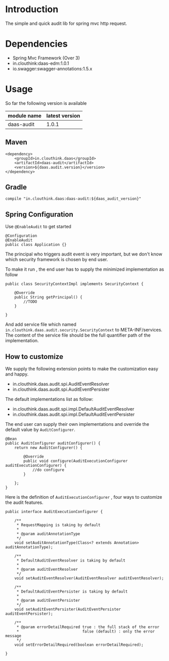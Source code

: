 # Introduction

The simple and quick audit lib for spring mvc http request.

# Dependencies

* Spring Mvc Framework (Over 3)
* in.clouthink:daas-edm:1.0.1 
* io.swagger:swagger-annotations:1.5.x 

# Usage

So far the following version is available 

module name | latest version
------|------
daas-audit |1.0.1

## Maven

    <dependency>
        <groupId>in.clouthink.daas</groupId>
        <artifactId>daas-audit</artifactId>
        <version>${daas.audit.version}</version>
    </dependency>

## Gradle

    compile "in.clouthink.daas:daas-audit:${daas_audit_version}"


## Spring Configuration

Use `@EnableAudit` to get started 

    @Configuration
    @EnableAudit
    public class Application {}


The principal who triggers audit event is very important, but we don't know which security framework is chosen by end user. 

To make it run , the end user has to supply the minimized implementation as follow

    public class SecurityContextImpl implements SecurityContext {
    
        @Override
        public String getPrincipal() {
            //TODO
        }
    
    }

And add service file which named `in.clouthink.daas.audit.security.SecurityContext` to META-INF/services.
The content of the service file should be the full quantifier path of the implementation.


## How to customize

We supply the following extension points to make the customization easy and happy.

* in.clouthink.daas.audit.spi.AuditEventResolver
* in.clouthink.daas.audit.spi.AuditEventPersister

The default implementations list as follow:

* in.clouthink.daas.audit.spi.impl.DefaultAuditEventResolver
* in.clouthink.daas.audit.spi.impl.DefaultAuditEventPersister

The end user can supply their own implementations and override the default value by `AuditConfigurer`.

    @Bean
	public AuditConfigurer auditConfigurer() {
		return new AuditConfigurer() {

			@Override
			public void configure(AuditExecutionConfigurer auditExecutionConfigurer) {
			    //do configure
			}

		};
	}

Here is the definition of `AuditExecutionConfigurer` , four ways to customize the audit features.

    public interface AuditExecutionConfigurer {
    
        /**
         * RequestMapping is taking by default
         *
         * @param auditAnnotationType
         */
        void setAuditAnnotationType(Class<? extends Annotation> auditAnnotationType);
    
        /**
         * DefaultAuditEventResolver is taking by default
         *
         * @param auditEventResolver
         */
        void setAuditEventResolver(AuditEventResolver auditEventResolver);
    
        /**
         * DefaultAuditEventPersister is taking by default
         *
         * @param auditEventPersister
         */
        void setAuditEventPersister(AuditEventPersister auditEventPersister);
    
        /**
         * @param errorDetailRequired true : the full stack of the error
         *                            false (default) : only the error message
         */
        void setErrorDetailRequired(boolean errorDetailRequired);
    
    }


